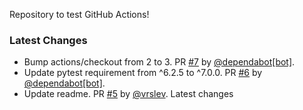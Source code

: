 Repository to test GitHub Actions!

### Latest Changes

* Bump actions/checkout from 2 to 3. PR [#7](https://github.com/vrslev/github-actions-playground/pull/7) by [@dependabot[bot]](https://github.com/apps/dependabot).
* Update pytest requirement from ^6.2.5 to ^7.0.0. PR [#6](https://github.com/vrslev/github-actions-playground/pull/6) by [@dependabot[bot]](https://github.com/apps/dependabot).
* Update readme. PR [#5](https://github.com/vrslev/github-actions-playground/pull/5) by [@vrslev](https://github.com/vrslev).
Latest changes